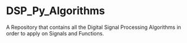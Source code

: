 # DSP_Py_Algorithms
A Repository that contains all the Digital Signal Processing Algorithms in order to apply on Signals and Functions.
